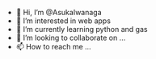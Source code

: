 - 👋 Hi, I’m @AsukaIwanaga
- 👀 I’m interested in web apps
- 🌱 I’m currently learning python and gas
- 💞️ I’m looking to collaborate on ...
- 📫 How to reach me ...

<!---
AsukaIwanaga/AsukaIwanaga is a ✨ special ✨ repository because its `README.md` (this file) appears on your GitHub profile.
You can click the Preview link to take a look at your changes.
--->
